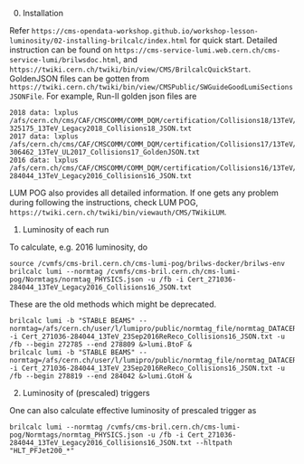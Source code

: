 0. Installation

Refer `https://cms-opendata-workshop.github.io/workshop-lesson-luminosity/02-installing-brilcalc/index.html` for quick start.
Detailed instruction can be found on `https://cms-service-lumi.web.cern.ch/cms-service-lumi/brilwsdoc.html`, and `https://twiki.cern.ch/twiki/bin/view/CMS/BrilcalcQuickStart`.
GoldenJSON files can be gotten from `https://twiki.cern.ch/twiki/bin/view/CMSPublic/SWGuideGoodLumiSectionsJSONFile`.
For example, Run-II golden json files are
```
2018 data: lxplus /afs/cern.ch/cms/CAF/CMSCOMM/COMM_DQM/certification/Collisions18/13TeV/Legacy_2018/Cert_314472-325175_13TeV_Legacy2018_Collisions18_JSON.txt
2017 data: lxplus /afs/cern.ch/cms/CAF/CMSCOMM/COMM_DQM/certification/Collisions17/13TeV/Legacy_2017/Cert_294927-306462_13TeV_UL2017_Collisions17_GoldenJSON.txt
2016 data: lxplus /afs/cern.ch/cms/CAF/CMSCOMM/COMM_DQM/certification/Collisions16/13TeV/Legacy_2016/Cert_271036-284044_13TeV_Legacy2016_Collisions16_JSON.txt
```
LUM POG also provides all detailed information.
If one gets any problem during following the instructions, check LUM POG, `https://twiki.cern.ch/twiki/bin/viewauth/CMS/TWikiLUM`.


1. Luminosity of each run

To calculate, e.g. 2016 luminosity, do
```
source /cvmfs/cms-bril.cern.ch/cms-lumi-pog/brilws-docker/brilws-env
brilcalc lumi --normtag /cvmfs/cms-bril.cern.ch/cms-lumi-pog/Normtags/normtag_PHYSICS.json -u /fb -i Cert_271036-284044_13TeV_Legacy2016_Collisions16_JSON.txt 
```

These are the old methods which might be deprecated.
```
brilcalc lumi -b "STABLE BEAMS" --normtag=/afs/cern.ch/user/l/lumipro/public/normtag_file/normtag_DATACERT.json -i Cert_271036-284044_13TeV_23Sep2016ReReco_Collisions16_JSON.txt -u /fb --begin 272785 --end 278809 &>lumi.BtoF &
brilcalc lumi -b "STABLE BEAMS" --normtag=/afs/cern.ch/user/l/lumipro/public/normtag_file/normtag_DATACERT.json -i Cert_271036-284044_13TeV_23Sep2016ReReco_Collisions16_JSON.txt -u /fb --begin 278819 --end 284042 &>lumi.GtoH &
```

2. Luminosity of (prescaled) triggers

One can also calculate effective luminosity of prescaled trigger as
```
brilcalc lumi --normtag /cvmfs/cms-bril.cern.ch/cms-lumi-pog/Normtags/normtag_PHYSICS.json -u /fb -i Cert_271036-284044_13TeV_Legacy2016_Collisions16_JSON.txt --hltpath "HLT_PFJet200_*"
```

